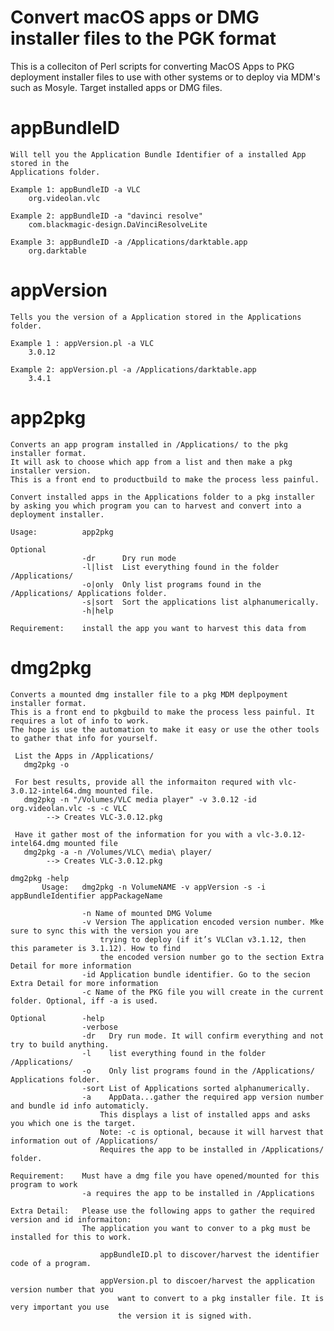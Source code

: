 Convert macOS apps or DMG installer files to the PGK format
===============
 This is a colleciton of Perl scripts for converting MacOS Apps to PKG deployment installer files to use with other systems
 or to deploy via MDM's such as Mosyle. Target installed apps or DMG files.

appBundleID
===============
	Will tell you the Application Bundle Identifier of a installed App stored in the
    Applications folder.

    Example 1: appBundleID -a VLC
        org.videolan.vlc

    Example 2: appBundleID -a "davinci resolve"
        com.blackmagic-design.DaVinciResolveLite

    Example 3: appBundleID -a /Applications/darktable.app
        org.darktable

appVersion 
===============
	Tells you the version of a Application stored in the Applications folder.

    Example 1 : appVersion.pl -a VLC
        3.0.12

    Example 2: appVersion.pl -a /Applications/darktable.app
        3.4.1

app2pkg 
===============
	Converts an app program installed in /Applications/ to the pkg installer format.
    It will ask to choose which app from a list and then make a pkg installer version.
    This is a front end to productbuild to make the process less painful.

    Convert installed apps in the Applications folder to a pkg installer
    by asking you which program you can to harvest and convert into a deployment installer.

    Usage:          app2pkg
    
    Optional        
                    -dr      Dry run mode
                    -l|list  List everything found in the folder /Applications/
                    -o|only  Only list programs found in the /Applications/ Applications folder.
                    -s|sort  Sort the applications list alphanumerically.
                    -h|help

    Requirement:    install the app you want to harvest this data from
  

dmg2pkg
===============
	Converts a mounted dmg installer file to a pkg MDM deplpoyment installer format.
    This is a front end to pkgbuild to make the process less painful. It requires a lot of info to work.
    The hope is use the automation to make it easy or use the other tools to gather that info for yourself.

     List the Apps in /Applications/
       dmg2pkg -o
  
     For best results, provide all the informaiton requred with vlc-3.0.12-intel64.dmg mounted file.
       dmg2pkg -n "/Volumes/VLC media player" -v 3.0.12 -id org.videolan.vlc -s -c VLC
            --> Creates VLC-3.0.12.pkg

     Have it gather most of the information for you with a vlc-3.0.12-intel64.dmg mounted file
       dmg2pkg -a -n /Volumes/VLC\ media\ player/
            --> Creates VLC-3.0.12.pkg

    dmg2pkg -help
           Usage:   dmg2pkg -n VolumeNAME -v appVersion -s -i appBundleIdentifier appPackageName
            
                    -n Name of mounted DMG Volume
                    -v Version The application encoded version number. Mke sure to sync this with the version you are 
                        trying to deploy (if it’s VLClan v3.1.12, then this parameter is 3.1.12). How to find 
                        the encoded version number go to the section Extra Detail for more information
                    -id Application bundle identifier. Go to the secion Extra Detail for more information
                    -c Name of the PKG file you will create in the current folder. Optional, iff -a is used.
                    
    Optional        -help
                    -verbose
                    -dr   Dry run mode. It will confirm everything and not try to build anything.
                    -l    list everything found in the folder /Applications/
                    -o    Only list programs found in the /Applications/ Applications folder.
                    -sort List of Applications sorted alphanumerically.
                    -a    AppData...gather the required app version number and bundle id info automaticly.
                        This displays a list of installed apps and asks you which one is the target.
                        Note: -c is optional, because it will harvest that information out of /Applications/
                        Requires the app to be installed in /Applications/ folder.

    Requirement:    Must have a dmg file you have opened/mounted for this program to work
                    -a requires the app to be installed in /Applications
    
    Extra Detail:   Please use the following apps to gather the required version and id informaiton:
                    The application you want to conver to a pkg must be installed for this to work.
                        
                        appBundleID.pl to discover/harvest the identifier code of a program.
                        
                        appVersion.pl to discoer/harvest the application version number that you 
                            want to convert to a pkg installer file. It is very important you use
                            the version it is signed with.
